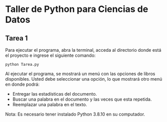 # Taller de Python para Ciencias de Datos
## Tarea 1

Para ejecutar el programa, abra la terminal, acceda al directorio donde está el proyecto e ingrese el siguiente comando:

```
python Tarea.py
```

Al ejecutar el programa, se mostrará un menú con las opciones de libros disponibles.
Usted debe seleccionar una opción, lo que mostrará otro menú en donde podrá:
- Entregar las estadísticas del documento.
- Buscar una palabra en el documento y las veces que esta repetida.
- Reemplazar una palabra en el texto.

Nota: Es necesario tener instalado Python 3.8.10 en su computador.

